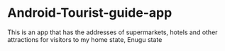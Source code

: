 # Android-Tourist-guide-app
This is an app that has the addresses of supermarkets, hotels and other attractions for visitors to my home state, Enugu state
